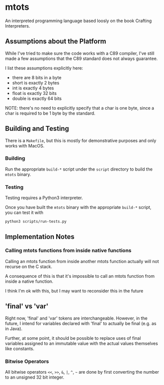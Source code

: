 # mtots

An interpreted programming language based loosly on
the book Crafting Interpreters.

## Assumptions about the Platform

While I've tried to make sure the code works
with a C89 compiler, I've still made a few assumptions
that the C89 standard does not always guarantee.

I list these assumptions explicitly here:

* there are 8 bits in a byte
* short is exactly 2 bytes
* int is exactly 4 bytes
* float is exactly 32 bits
* double is exactly 64 bits

NOTE: there's no need to explicitly specify that a char
is one byte, since a char is required to be 1 byte by
the standard.

## Building and Testing

There is a `Makefile`, but this is mostly for demonstrative purposes
and only works with MacOS.

### Building

Run the appropriate `build-*` script under the `script` directory
to build the `mtots` binary.

### Testing

Testing requires a Python3 interpreter.

Once you have built the `mtots` binary with the appropriate `build-*`
script, you can test it with

```
python3 scripts/run-tests.py
```

## Implementation Notes

### Calling mtots functions from inside native functions

Calling an mtots function from inside another mtots function
actually will not recurse on the C stack.

A consequence of this is that it's impossible to call an mtots
function from inside a native function.

I think I'm ok with this, but I may want to reconsider this in the future

## 'final' vs 'var'

Right now, 'final' and 'var' tokens are interchangeable.
However, in the future, I intend for variables declared with 'final'
to actually be final (e.g. as in Java).

Further, at some point, it should be possible to replace uses of
final variables assigned to an immutable value with the actual
values themselves like constants.

### Bitwise Operators

All bitwise operators `<<`, `>>`, `&`, `|`, `^`, `~` are done by first
converting the number to an unsigned 32 bit integer.
